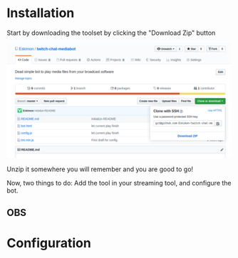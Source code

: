 # Installation

Start by downloading the toolset by clicking the "Download Zip" button

![how-to zip](./docs/how-to-zip.png)

Unzip it somewhere you will remember and you are good to go!

Now, two things to do: Add the tool in your streaming tool, and configure the bot.

## OBS

# Configuration
